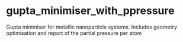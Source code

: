 # gupta_minimiser_with_ppressure
Gupta minimiser for metallic nanoparticle systems. Includes geometry optimisation and report of the partial pressure per atom
